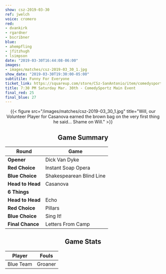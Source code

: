 ```yaml
---
show: csz-2019-03-30
ref: jwelch
voice: cromero
red:
- dvankirk
- rgardner
- bscribner
blue:
- ahempfling
- jfitzhugh
- lsimpson
date: "2019-03-30T16:44:08-06:00"
images:
- images/matches/csz-2019-03_30_1.jpg
show_date: "2019-03-30T19:30:00-05:00"
subtitile: Funny For Everyone
ticket_link: https://squareup.com/store/CSz-SanAntonio/item/comedysportz-saturday-night-27
title: 7:30 PM Saturday Mar. 30th - ComedySportz Main Event
final_red: 25
final_blue: 27
---
```


<center>

{{< figure src="/images/matches/csz-2019-03_30_1.jpg" title="Will, our Volunteer Player for Casanova earned the brown bag on the very first thing he said... Shame on Will." >}}

## Game Summary

| **Round** | **Game** |
|--------------|------|
| **Opener**       |Dick Van Dyke|
| **Red Choice**   |Instant Soap Opera|
| **Blue Choice**  |Shakespearean Blind Line |
| **Head to Head** |Casanova  |
| **6 Things**     |      |
| **Head to Head** |Echo|
| **Red Choice**   |Pillars |
| **Blue Choice**  |Sing It!  |
| **Final Chance** |Letters From Camp |

## Game Stats

| **Player** | **Fouls** |
|--------|-------|
|Blue Team |Groaner   |

</center>
